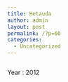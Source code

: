 ```yaml
---
title: Hetauda
author: admin
layout: post
permalink: /?p=60
categories:
  - Uncategorized
---
```

<img class="ngg_displayed_gallery mceItem" alt="" src="http://www.pratikshakayastha.com/nextgen-attach_to_post/preview/id--61" />

Year : 2012